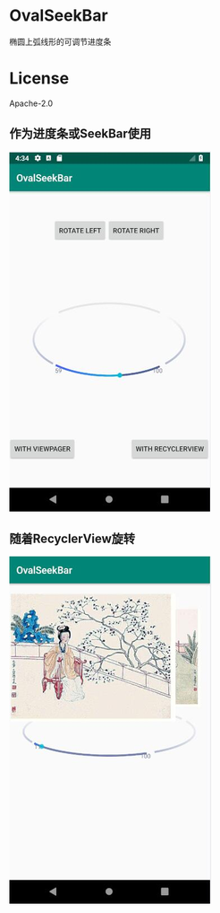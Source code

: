 # OvalSeekBar
椭圆上弧线形的可调节进度条

# License
Apache-2.0

## 作为进度条或SeekBar使用
![image](https://github.com/huihuangui/OvalSeekBar/blob/master/screenrecord/as_seekbar.jpg)

## 随着RecyclerView旋转
![image](https://github.com/huihuangui/OvalSeekBar/blob/master/screenrecord/rotate.jpg)
